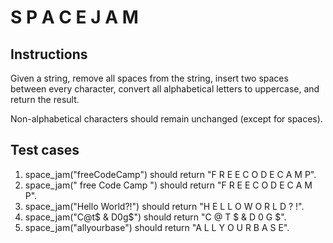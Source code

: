 # S P A C E J A M

## Instructions

Given a string, remove all spaces from the string, insert two spaces between every character, convert all alphabetical letters to uppercase, and return the result.

Non-alphabetical characters should remain unchanged (except for spaces).

## Test cases

1. space_jam("freeCodeCamp") should return "F  R  E  E  C  O  D  E  C  A  M  P".
2. space_jam("   free   Code   Camp   ") should return "F  R  E  E  C  O  D  E  C  A  M  P".
3. space_jam("Hello World?!") should return "H  E  L  L  O  W  O  R  L  D  ?  !".
4. space_jam("C@t$ & D0g$") should return "C  @  T  $  &  D  0  G  $".
5. space_jam("allyourbase") should return "A  L  L  Y  O  U  R  B  A  S  E".
